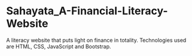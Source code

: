 # Sahayata_A-Financial-Literacy-Website
A literacy website that puts light on finance in totality. Technologies used are HTML, CSS, JavaScript and Bootstrap. 
